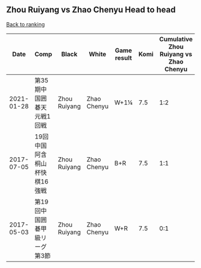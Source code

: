 ## Zhou Ruiyang vs Zhao Chenyu Head to head

[Back to ranking](../../index.md)




| **Date** | **Comp** | **Black** | **White** | **Game result** | **Komi** | **Cumulative Zhou Ruiyang vs Zhao Chenyu** | **Zhou Ruiyang streak** | **Zhao Chenyu streak** | 
| --- | --- | --- | --- | --- | --- | --- | --- | --- |
| 2021-01-28 | 第35期中国囲碁天元戦1回戦 | Zhou Ruiyang | Zhao Chenyu | W+1¼ | 7.5 | 1:2 | 0 | 1 | 
| 2017-07-05 | 19回中国阿含桐山杯快棋16強戦 | Zhou Ruiyang | Zhao Chenyu | B+R | 7.5 | 1:1 | 1 | 0 | 
| 2017-05-03 | 第19回中国囲碁甲級リーグ第3節 | Zhou Ruiyang | Zhao Chenyu | W+R | 7.5 | 0:1 | 0 | 1 |




